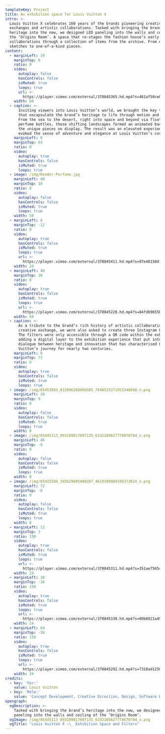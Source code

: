 ```yaml
---
templateKey: Project
title: An exhibition space for Louis Vuitton X
intro: >-
  Louis Vuitton X celebrates 160 years of the brands pioneering creative
  exchanges and artistic collaborations. Tasked with bringing the brand’s
  heritage into the now, we designed LED paneling into the walls and ceiling of
  the ‘Origins Room’. A space that re-stages the fashion house’s early artistic
  collaborations through a collection of items from the archive. From early
  sketches to one-of-a-kind pieces.
content:
  - marginLeft: 10
    marginTop: 0
    ratio: 0
    video:
      autoplay: false
      hasControls: false
      isMuted: true
      loops: true
      url: >-
        https://player.vimeo.com/external/370845365.hd.mp4?s=461af50ce0ea8b60b77bc8bb90c45319f9a80e14&profile_id=175
    width: 80
  - caption: >-
      Inviting viewers into Louis Vuitton’s world, we brought the key themes
      that encapsulate the brand’s heritage to life through motion and sound.
      From the sea to the desert, right into space and beyond via floating
      perfume bottles, these shifting landscapes formed an animated backdrop to
      the unique pieces on display. The result was an elevated experience that
      evoked the sense of adventure and elegance at Louis Vuitton’s core.
    marginLeft: 0
    marginTop: 63
    ratio: 0
    video:
      autoplay: true
      hasControls: false
      isMuted: true
      loops: true
  - image: /img/Render-Perfume.jpg
    marginLeft: 40
    marginTop: 10
    ratio: 0
    video:
      autoplay: false
      hasControls: false
      isMuted: true
      loops: true
    width: 50
  - marginLeft: 8
    marginTop: -12
    ratio: 0
    video:
      autoplay: true
      hasControls: false
      isMuted: true
      loops: true
      url: >-
        https://player.vimeo.com/external/370845411.hd.mp4?s=97e48150dfaefef981dff937eaa2d200d565b9cf&profile_id=175
    width: 24
  - marginLeft: 40
    marginTop: 30
    ratio: 0
    video:
      autoplay: true
      hasControls: false
      isMuted: true
      loops: true
      url: >-
        https://player.vimeo.com/external/370845220.hd.mp4?s=84fdb9655b42c067a54408c6aef2c17b032ecdf6&profile_id=175
    width: 60
  - caption: >-
      As a tribute to the brand’s rich history of artistic collaborations and
      creative exchange, we were also asked to create three Instagram Filters.
      The filters were only accessible through a QR code within the exhibition,
      adding a digital layer to the exhibition experience that put into play the
      dialogue between heritage and innovation that has characterised Louis
      Vuitton’s journey for nearly two centuries.
    marginLeft: 0
    marginTop: 73
    ratio: 0
    video:
      autoplay: true
      hasControls: false
      isMuted: true
      loops: true
  - image: /img/65453893_815006268886585_7648533371953348608_n.png
    marginLeft: 20
    marginTop: 9
    ratio: 0
    video:
      autoplay: false
      hasControls: false
      isMuted: true
      loops: true
    width: 8
  - image: /img/65445113_893189817697135_6332105627778678784_n.png
    marginLeft: 46
    marginTop: -8
    ratio: 0
    video:
      autoplay: false
      hasControls: false
      isMuted: true
      loops: true
    width: 8
  - image: /img/65415586_385629605409287_4618380884599373824_n.png
    marginLeft: 72
    marginTop: -8
    ratio: 0
    video:
      autoplay: false
      hasControls: false
      isMuted: true
      loops: true
    width: 8
  - marginLeft: 12
    marginTop: 3
    ratio: 150
    video:
      autoplay: true
      hasControls: false
      isMuted: true
      loops: true
      url: >-
        https://player.vimeo.com/external/370845311.hd.mp4?s=351ae75654db4d1fe846e209e197e907ebe63726&profile_id=174
    width: 24
  - marginLeft: 38
    marginTop: -36
    ratio: 150
    video:
      autoplay: true
      hasControls: false
      isMuted: true
      loops: true
      url: >-
        https://player.vimeo.com/external/370845330.hd.mp4?s=00b6921a496740a65e32387f877b25f8851c0a41&profile_id=174
    width: 24
  - marginLeft: 64
    marginTop: -36
    ratio: 150
    video:
      autoplay: true
      hasControls: false
      isMuted: true
      loops: true
      url: >-
        https://player.vimeo.com/external/370845292.hd.mp4?s=7310ad125069983a5e49b79727e696186e77a41e&profile_id=174
    width: 24
credits:
  - key: 'For:'
    value: Louis Vuitton
  - key: 'Role:'
    value: 'Concept Development, Creative Direction, Design, Software Development'
opengraph:
  ogDescription: >-
    Tasked with bringing the brand’s heritage into the now, we designed LED
    paneling into the walls and ceiling of the ‘Origins Room’.
  ogImage: /img/65445113_893189817697135_6332105627778678784_n.png
  ogTitle: "Louis Vuitton X –\_ Exhibition Space and Filters"
---
```



